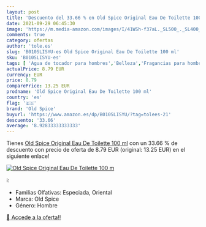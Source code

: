 ```yaml
---
layout: post
title: 'Descuento del 33.66 % en Old Spice Original Eau De Toilette 100 m'
date: 2021-09-29 06:45:30
image: 'https://m.media-amazon.com/images/I/41WSh-f37aL._SL500_._SL400_.jpg'
comments: true
category: ofertas
author: 'tole.es'
slug: 'B010SLISYU-es Old Spice Original Eau De Toilette 100 ml'
sku: 'B010SLISYU-es'
tags: [ 'Agua de tocador para hombres','Belleza','Fragancias para hombres','Perfumes y fragancias','de','eau','old spice','toilette', ]
actualPrice: 8.79 EUR
currency: EUR
price: 8.79
comparePrice: 13.25 EUR
prodname: 'Old Spice Original Eau De Toilette 100 ml'
country: 'es'
flag: '🇪🇸'
brand: 'Old Spice'
buyurl: 'https://www.amazon.es/dp/B010SLISYU/?tag=tolees-21'
descuento: '33.66'
average: '8.92833333333333'
---
```


Tienes [Old Spice Original Eau De Toilette 100 ml](https://www.amazon.es/dp/B010SLISYU/?tag=tolees-21) con un 33.66 % de descuento con precio de oferta de 8.79 EUR (original: 13.25 EUR) en el siguiente enlace!

[![Old Spice Original Eau De Toilette 100 m](https://m.media-amazon.com/images/I/41WSh-f37aL._SL500_._SL400_.jpg)](https://www.amazon.es/dp/B010SLISYU/?tag=tolees-21)

ℹ️:

- Familias Olfativas: Especiada, Oriental
- Marca: Old Spice
- Género: Hombre

[🛒 Accede a la oferta!!](https://www.amazon.es/dp/B010SLISYU/?tag=tolees-21)
